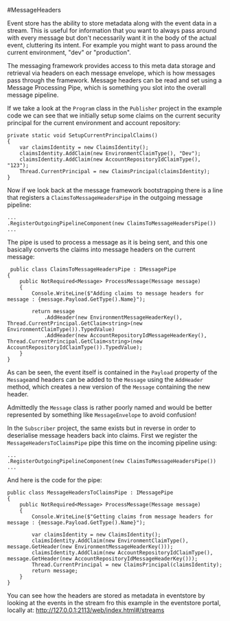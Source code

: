
#MessageHeaders

Event store has the ability to store metadata along with the event data in a stream. This is useful for information that you want to always pass around with every message but don't necessarily want it in the body of the actual event, cluttering its intent. For example you might want to pass around the current environment, "dev" or "production".

The messaging framework provides access to this meta data storage and retrieval via headers on each message envelope, which is how messages pass through the framework. Message headers can be read and set using a Message Processing Pipe, which is something you slot into the overall message pipeline.

If we take a look at the ```Program``` class in the ```Publisher``` project in the example code we can see that we initially setup some claims on the current security principal for the current environment and account repository:

```
private static void SetupCurrentPrincipalClaims()
{
    var claimsIdentity = new ClaimsIdentity();
    claimsIdentity.AddClaim(new EnvironmentClaimType(), "Dev");
    claimsIdentity.AddClaim(new AccountRepositoryIdClaimType(), "123");
    Thread.CurrentPrincipal = new ClaimsPrincipal(claimsIdentity);
}
```

Now if we look back at the message framework bootstrapping there is a line that registers a ```ClaimsToMessageHeadersPipe```  in the outgoing message pipeline:

```
...
.RegisterOutgoingPipelineComponent(new ClaimsToMessageHeadersPipe())
...
```

The pipe is used to process a message as it is being sent, and this one basically converts the claims into message headers on the current message:

```
 public class ClaimsToMessageHeadersPipe : IMessagePipe
{
    public NotRequired<Message> ProcessMessage(Message message)
    {
        Console.WriteLine($"Adding claims to message headers for message : {message.Payload.GetType().Name}");

        return message
            .AddHeader(new EnvironmentMessageHeaderKey(), Thread.CurrentPrincipal.GetClaim<string>(new EnvironmentClaimType()).TypedValue)
            .AddHeader(new AccountRepositoryIdMessageHeaderKey(), Thread.CurrentPrincipal.GetClaim<string>(new AccountRepositoryIdClaimType()).TypedValue);
    }
}
```

As can be seen, the event itself is contained in the ```Payload``` property of the ```Message```and headers can be added to the ```Message``` using the ```AddHeader``` method, which creates a new version of the ```Message``` containing the new header. 

Admittedly the ```Message``` class is rather poorly named and would be better represented by something like ```MessageEnvelope``` to avoid confusion!

In the ```Subscriber``` project, the same exists but in reverse in order to deserialise message headers back into claims. First we register the ```MessageHeadersToClaimsPipe``` pipe this time on the incoming pipeline using:

```
...
.RegisterOutgoingPipelineComponent(new ClaimsToMessageHeadersPipe())
...
```

And here is the code for the pipe:

```
public class MessageHeadersToClaimsPipe : IMessagePipe
{
    public NotRequired<Message> ProcessMessage(Message message)
    {
        Console.WriteLine($"Getting claims from message headers for message : {message.Payload.GetType().Name}");

        var claimsIdentity = new ClaimsIdentity();
        claimsIdentity.AddClaim(new EnvironmentClaimType(), message.GetHeader(new EnvironmentMessageHeaderKey()));
        claimsIdentity.AddClaim(new AccountRepositoryIdClaimType(), message.GetHeader(new AccountRepositoryIdMessageHeaderKey()));
        Thread.CurrentPrincipal = new ClaimsPrincipal(claimsIdentity);
        return message;
    }
}
```

You can see how the headers are stored as metadata in eventstore by looking at the events in the stream fro this example in the eventstore portal, locally at: http://127.0.0.1:2113/web/index.html#/streams
